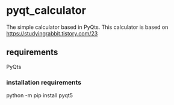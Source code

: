 # pyqt_calculator
The simple calculator based in PyQts.
This calculator is based on https://studyingrabbit.tistory.com/23

## requirements
PyQts

### installation requirements
python -m pip install pyqt5
